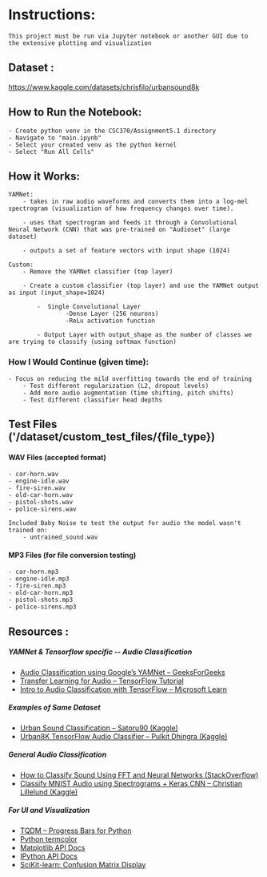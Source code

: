 # Instructions: 
    This project must be run via Jupyter notebook or another GUI due to the extensive plotting and visualization

## Dataset : 
https://www.kaggle.com/datasets/chrisfilo/urbansound8k

## How to Run the Notebook:
    - Create python venv in the CSC370/Assignment5.1 directory
    - Navigate to "main.ipynb"
    - Select your created venv as the python kernel
    - Select "Run All Cells"

## How it Works: 
    YAMNet:
        - takes in raw audio waveforms and converts them into a log-mel spectrogram (visualization of how frequency changes over time).
        
        - uses that spectrogram and feeds it through a Convolutional Neural Network (CNN) that was pre-trained on "Audioset" (large dataset)
        
        - outputs a set of feature vectors with input shape (1024)

    Custom:
        - Remove the YAMNet classifier (top layer)

        - Create a custom classifier (top layer) and use the YAMNet output as input (input_shape=1024)

            -  Single Convolutional Layer 
                    -Dense Layer (256 neurons)
                    -ReLu activation function
            
            - Output Layer with output_shape as the number of classes we are trying to classify (using softmax function)
                 
### How I Would Continue (given time):
    - Focus on reducing the mild overfitting towards the end of training
        - Test different regularization (L2, dropout levels)
        - Add more audio augmentation (time shifting, pitch shifts)
        - Test different classifier head depths

## Test Files ('/dataset/custom_test_files/{file_type})
#### WAV Files (accepted format)
    - car-horn.wav
    - engine-idle.wav
    - fire-siren.wav
    - old-car-horn.wav
    - pistol-shots.wav
    - police-sirens.wav
    
    Included Baby Noise to test the output for audio the model wasn't trained on:
        - untrained_sound.wav 

#### MP3 Files (for file conversion testing)
    - car-horn.mp3
    - engine-idle.mp3
    - fire-siren.mp3
    - old-car-horn.mp3
    - pistol-shots.mp3
    - police-sirens.mp3


## Resources :

##### YAMNet & Tensorflow specific -- Audio Classification
- [Audio Classification using Google’s YAMNet – GeeksForGeeks](https://www.geeksforgeeks.org/audio-classification-using-googles-yamnet/)
- [Transfer Learning for Audio – TensorFlow Tutorial](https://www.tensorflow.org/tutorials/audio/transfer_learning_audio)
- [Intro to Audio Classification with TensorFlow – Microsoft Learn](https://learn.microsoft.com/en-us/training/modules/intro-audio-classification-tensorflow/)

##### Examples of Same Dataset
- [Urban Sound Classification – Satoru90 (Kaggle)](https://www.kaggle.com/code/satoru90/urban-sound-classification)
- [Urban8K TensorFlow Audio Classifier – Pulkit Dhingra (Kaggle)](https://www.kaggle.com/code/pulkit12dhingra/urban-8k-tensorflow-audio-classification)

##### General Audio Classification
- [How to Classify Sound Using FFT and Neural Networks (StackOverflow)](https://stackoverflow.com/questions/55977956/how-to-classify-sound-using-fft-and-neural-network-should-i-use-cnn-or-rnn)
- [Classify MNIST Audio using Spectrograms + Keras CNN – Christian Lillelund (Kaggle)](https://www.kaggle.com/code/christianlillelund/classify-mnist-audio-using-spectrograms-keras-cnn)

##### For UI and Visualization
- [TQDM – Progress Bars for Python](https://tqdm.github.io/)
- [Python termcolor](https://pypi.org/project/termcolor/)
- [Matplotlib API Docs](https://matplotlib.org/stable/api/index.html)
- [IPython API Docs](https://ipython.org/documentation.html)
- [SciKit-learn: Confusion Matrix Display](https://scikit-learn.org/stable/modules/generated/sklearn.metrics.ConfusionMatrixDisplay.html)
